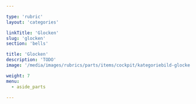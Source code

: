 ```yaml
---

type: 'rubric'
layout: 'categories'

linkTitle: 'Glocken'
slug: 'glocken'
section: 'bells'

title: 'Glocken' 
description: 'TODO'
image: '/media/images/rubrics/parts/items/cockpit/kategoriebild-glocke.png'

weight: 7
menu:
  - aside_parts

---
```

